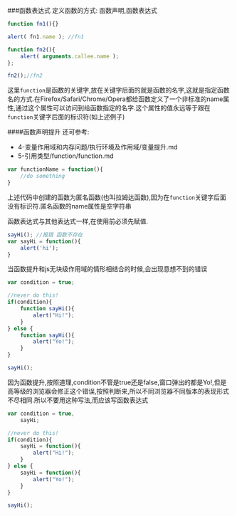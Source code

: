 ###函数表达式
定义函数的方式: 函数声明,函数表达式

```javascript
function fn1(){}

alert( fn1.name ); //fn1

function fn2(){
    alert( arguments.callee.name );
};

fn2();//fn2
```

这里`function`是函数的关键字,放在关键字后面的就是函数的名字,这就是指定函数名的方式.在Firefox/Safari/Chrome/Opera都给函数定义了一个非标准的name属性,通过这个属性可以访问到给函数指定的名字.这个属性的值永远等于跟在`function`关键字后面的标识符(如上述例子)

####函数声明提升
还可参考:

- 4-变量作用域和内存问题/执行环境及作用域/变量提升.md
- 5-引用类型/function/function.md

```javascript
var functionName = function(){
    //do something
}
```

上述代码中创建的函数为匿名函数(也叫拉姆达函数),因为在`function`关键字后面没有标识符.匿名函数的name属性是空字符串

函数表达式与其他表达式一样,在使用前必须先赋值.

```javascript
sayHi(); //报错 函数不存在
var sayHi = function(){
    alert('hi');
}
```

当函数提升和js无块级作用域的情形相结合的时候,会出现意想不到的错误

```javascript
var condition = true;

//never do this!
if(condition){
    function sayHi(){
        alert("Hi!");
    }
} else {
    function sayHi(){
        alert("Yo!");
    }
}

sayHi();
```

因为函数提升,按照道理,condition不管是true还是false,窗口弹出的都是Yo!,但是高等级的浏览器会修正这个错误,按照判断来,所以不同浏览器不同版本的表现形式不尽相同.所以不要用这种写法,而应该写函数表达式

```javascript
var condition = true,
    sayHi;

//never do this!
if(condition){
    sayHi = function(){
        alert("Hi!");
    }
} else {
    sayHi = function(){
        alert("Yo!");
    }
}

sayHi();
```

